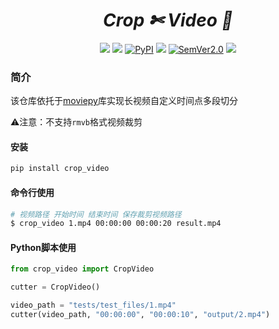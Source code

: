 <div align="center">
    <div align="center">
    <h1><b><i>Crop ✄ Video 📀</i></b></h1>
    </div>

<a href=""><img src="https://img.shields.io/badge/Python->=3.6,<3.12-aff.svg"></a>
<a href=""><img src="https://img.shields.io/badge/OS-Linux%2C%20Win%2C%20Mac-pink.svg"></a>
<a href="https://pypi.org/project/crop-video/"><img alt="PyPI" src="https://img.shields.io/pypi/v/crop-video"></a>
<a href="https://pepy.tech/project/crop-video"><img src="https://static.pepy.tech/personalized-badge/crop-video?period=total&units=abbreviation&left_color=grey&right_color=blue&left_text=Downloads"></a>
<a href="https://semver.org/"><img alt="SemVer2.0" src="https://img.shields.io/badge/SemVer-2.0-brightgreen"></a>
<a href="https://github.com/psf/black"><img src="https://img.shields.io/badge/code%20style-black-000000.svg"></a>

</div>


### 简介
该仓库依托于[moviepy](https://github.com/Zulko/moviepy)库实现长视频自定义时间点多段切分

⚠️注意：不支持`rmvb`格式视频裁剪

#### 安装
```bash
pip install crop_video
```

#### 命令行使用
```bash
# 视频路径 开始时间 结束时间 保存裁剪视频路径
$ crop_video 1.mp4 00:00:00 00:00:20 result.mp4
```

#### Python脚本使用
```python
from crop_video import CropVideo

cutter = CropVideo()

video_path = "tests/test_files/1.mp4"
cutter(video_path, "00:00:00", "00:00:10", "output/2.mp4")
```

